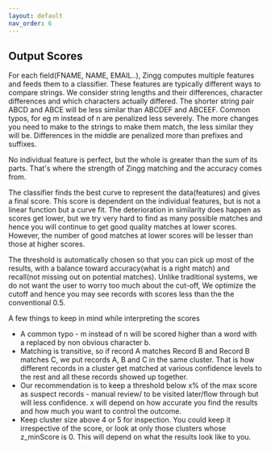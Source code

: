 ```yaml
---
layout: default
nav_order: 6
---
```

## Output Scores
For each field(FNAME, NAME, EMAIL..), Zingg computes multiple features and feeds them to a classifier. 
These features are typically different ways to compare strings. We consider string lengths and their differences, character differences and which characters actually differed. 
The shorter string pair ABCD and ABCE will be less similar than ABCDEF and ABCEEF. Common typos, for eg m instead of n are penalized less severely. The more changes you need to make to the strings to make them match, the less similar they will be. Differences in the middle are penalized more than prefixes and suffixes. 

No individual feature is perfect, but the whole is greater than the sum of its parts. That's where the strength of Zingg matching and the accuracy comes from.  

The classifier finds the best curve to represent the data(features) and gives a final score. This score is dependent on the individual features, but is not a linear function but a curve fit. The deterioration in similarity does happen as scores get lower, but we try very hard to find as many possible matches and hence you will continue to get good quality matches at lower scores. However, the number of good matches at lower scores will be lesser than those at higher scores.

The threshold is automatically chosen so that you can pick up most of the results, with a balance toward accuracy(what is a right match) and recall(not missing out on potential matches). Unlike traditional systems, we do not want the user to worry too much about the cut-off, We optimize the cutoff and hence you may see records with scores less than the the conventional 0.5. 

A few things to keep in mind while interpreting the scores
- A common typo - m instead of n will be scored higher than a word with a replaced by non obvious character b. 
- Matching is transitive, so if record A matches Record B and Record B matches C, we put records A, B and C in the same cluster. That is how different records in a cluster get matched at various confidence levels to the rest and all these records showed up together. 
- Our recommendation is to keep a threshold below x% of the max score as suspect records - manual review/ to be visited later/flow through but will less confidence. 
x will depend on how accurate you find the results and how much you want to control the outcome. 
- Keep cluster size above 4 or 5 for inspection. You could keep it irrespective of the score, or look at only those clusters whose z_minScore is 0. This will depend on what the results look like to you.
